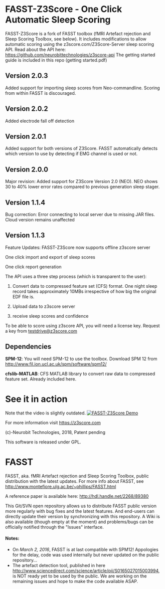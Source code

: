 # FASST-Z3Score - One Click Automatic Sleep Scoring

FASST-Z3Score is a fork of FASST toolbox (fMRI Artefact rejection and Sleep Scoring Toolbox, see below). It includes modifications to allow automatic scoring using the z3score.com/Z3Score-Server sleep scoring API. Read about the API here: https://github.com/neurobittechnologies/z3score-api
The getting started guide is included in this repo (getting started.pdf)

## Version 2.0.3
Added support for importing sleep scores from Neo-commandline. Scoring from within FASST is discouraged. 

## Version 2.0.2
Added electrode fall off detection 

## Version 2.0.1
Added support for both versions of Z3Score. FASST automatically detects which version to use by detecting if EMG channel is used or not.

## Version 2.0.0
Major revision: Added support for Z3Score Version 2.0 (NEO). NEO shows 30 to 40% lower error rates compared to previous generation sleep stager.


## Version 1.1.4

Bug correction: Error connecting to local server due to missing JAR files. Cloud version remains unaffected 

## Version 1.1.3

Feature Updates:
FASST-Z3Score now supports offline z3score server 

One click import and export of sleep scores

One click report generation

The API uses a three step process (which is transparent to the user):

1. Convert data to compressed feature set (CFS) format. One night sleep record takes approximately 10MBs irrespective of how big the original EDF file is. 

2. Upload data to z3score server

3. receive sleep scores and confidence

To be able to score using z3score API, you will need a license key. Request a key from testdrive@z3score.com 

## Dependencies
**SPM-12**: You will need SPM-12 to use the toolbox. Download SPM 12 from http://www.fil.ion.ucl.ac.uk/spm/software/spm12/ 

**cfslib-MATLAB**: CFS MATLAB library to convert raw data to compressed feature set. Already included here.

# See it in action
Note that the video is slightly outdated. 
[![FASST-Z3Score Demo](https://img.youtube.com/vi/kTPDIZSy15E/maxresdefault.jpg)](https://www.youtube.com/watch?v=kTPDIZSy15E)

For more information visit https://z3score.com 

(c)-Neurobit Technologies, 2018, Patent pending

This software is released under GPL. 

# FASST

FASST, aka. fMRI Artefact rejection and Sleep Scoring Toolbox, public distribution with the latest updates.
For more info about FASST, see http://www.montefiore.ulg.ac.be/~phillips/FASST.html

A reference paper is available here:
http://hdl.handle.net/2268/89380

This Git/SVN open repository allows us to distribute FASST public version more regularly with bug fixes and the latest features. And end-users can directly update their version by synchronizing with this repository.
A Wiki is also available (though empty at the moment) and problems/bugs can be officially notified through the "Issues" interface.

#### Notes:
* On *March 2, 2016*, FASST is at last compatible with SPM12!
Appologies for the delay, code was used internally but never updated on the public repository...
* The artefact detection tool, published in here http://www.sciencedirect.com/science/article/pii/S0165027015003994, is NOT ready yet to be used by the public. We are working on the remaining issues and hope to make the code available ASAP.
